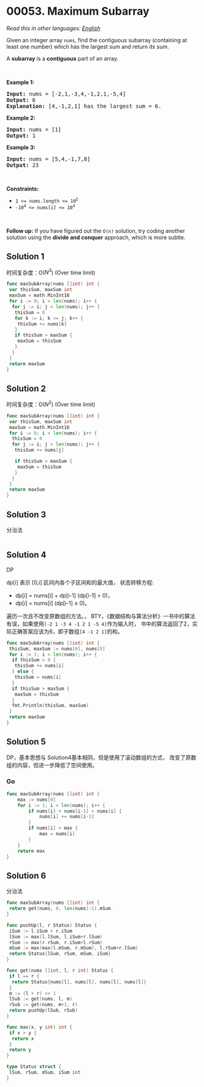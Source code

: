 # 00053. Maximum Subarray

  _Read this in other languages:_
    [_English_](README.md)

<p>Given an integer array <code>nums</code>, find the contiguous subarray (containing at least one number) which has the largest sum and return <em>its sum</em>.</p>

<p>A <strong>subarray</strong> is a <strong>contiguous</strong> part of an array.</p>

<p>&nbsp;</p>
<p><strong>Example 1:</strong></p>

<pre>
<strong>Input:</strong> nums = [-2,1,-3,4,-1,2,1,-5,4]
<strong>Output:</strong> 6
<strong>Explanation:</strong> [4,-1,2,1] has the largest sum = 6.
</pre>

<p><strong>Example 2:</strong></p>

<pre>
<strong>Input:</strong> nums = [1]
<strong>Output:</strong> 1
</pre>

<p><strong>Example 3:</strong></p>

<pre>
<strong>Input:</strong> nums = [5,4,-1,7,8]
<strong>Output:</strong> 23
</pre>

<p>&nbsp;</p>
<p><strong>Constraints:</strong></p>

<ul>
	<li><code>1 &lt;= nums.length &lt;= 10<sup>5</sup></code></li>
	<li><code>-10<sup>4</sup> &lt;= nums[i] &lt;= 10<sup>4</sup></code></li>
</ul>

<p>&nbsp;</p>
<p><strong>Follow up:</strong> If you have figured out the <code>O(n)</code> solution, try coding another solution using the <strong>divide and conquer</strong> approach, which is more subtle.</p>

## Solution 1

时间复杂度：O($N^3$)
 (Over time limit)

```go
func maxSubArray(nums []int) int {
 var thisSum, maxSum int
 maxSum = math.MinInt16
 for i := 0; i < len(nums); i++ {
  for j := i; j < len(nums); j++ {
   thisSum = 0
   for k := i; k <= j; k++ {
    thisSum += nums[k]
   }
   if thisSum > maxSum {
    maxSum = thisSum
   }
  }
 }
 return maxSum
}
```

## Solution 2

时间复杂度：O($N^2$)
(Over time limit)

```go
func maxSubArray(nums []int) int {
 var thisSum, maxSum int
 maxSum = math.MinInt16
 for i := 0; i < len(nums); i++ {
  thisSum = 0
  for j := i; j < len(nums); j++ {
   thisSum += nums[j]

   if thisSum > maxSum {
    maxSum = thisSum
   }
  }
 }
 return maxSum
}
```

## Solution 3

分治法

```go

```

## Solution 4

DP

dp[i] 表示 [0,i] 区间内各个子区间和的最大值，
状态转移方程:

* dp[i] = nums[i] + dp[i-1] (dp[i-1] > 0)，
* dp[i] = nums[i]           (dp[i-1] ≤ 0)。

遍历一次且不改变原数组的方法。，
BTY，《数据结构与算法分析》一书中的算法有误，如果使用`[-2 1 -3 4 -1 2 1 -5 4]`作为输入时，
书中的算法返回了2，实际正确答案应该为6，即子数组`[4 -1 2 1]`的和。

```go
func maxSubArray(nums []int) int {
 thisSum, maxSum := nums[0], nums[0]
 for i := 1; i < len(nums); i++ {
  if thisSum > 0 {
   thisSum += nums[i]
  } else {
   thisSum = nums[i]
  }
  if thisSum > maxSum {
   maxSum = thisSum
  }
  fmt.Println(thisSum, maxSum)
 }
 return maxSum
}

```

## Solution 5

DP，基本思想与 Solution4基本相同，但是使用了滚动数组的方式，
改变了原数组的内容，但进一步降低了空间使用。

### Go

```go
func maxSubArray(nums []int) int {
    max := nums[0]
    for i := 1; i < len(nums); i++ {
        if nums[i] + nums[i-1] > nums[i] {
            nums[i] += nums[i-1]
        }
        if nums[i] > max {
            max = nums[i]
        }
    }
    return max
}
```

## Solution 6

分治法

```go
func maxSubArray(nums []int) int {
 return get(nums, 0, len(nums)-1).mSum
}

func pushUp(l, r Status) Status {
 iSum := l.iSum + r.iSum
 lSum := max(l.lSum, l.iSum+r.lSum)
 rSum := max(r.rSum, r.iSum+l.rSum)
 mSum := max(max(l.mSum, r.mSum), l.rSum+r.lSum)
 return Status{lSum, rSum, mSum, iSum}
}

func get(nums []int, l, r int) Status {
 if l == r {
  return Status{nums[l], nums[l], nums[l], nums[l]}
 }
 m := (l + r) >> 1
 lSub := get(nums, l, m)
 rSub := get(nums, m+1, r)
 return pushUp(lSub, rSub)
}

func max(x, y int) int {
 if x > y {
  return x
 }
 return y
}

type Status struct {
 lSum, rSum, mSum, iSum int
}
```
